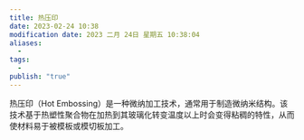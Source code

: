 ```yaml
---
title: 热压印
date: 2023-02-24 10:38
modification date: 2023 二月 24日 星期五 10:38:04
aliases:
  - 
tags:
  - 
publish: "true"
---
```


热压印（Hot Embossing）是一种微纳加工技术，通常用于制造微纳米结构。该技术基于热塑性聚合物在加热到其玻璃化转变温度以上时会变得粘稠的特性，从而使材料易于被模板或模切板加工。